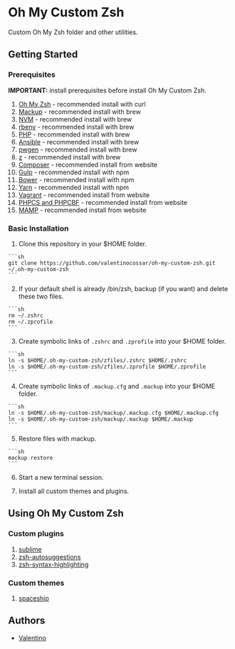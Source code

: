 Oh My Custom Zsh
================

Custom Oh My Zsh folder and other utilities.

## Getting Started

### Prerequisites

**IMPORTANT:** install prerequisites before install Oh My Custom Zsh.

  1. [Oh My Zsh](https://github.com/robbyrussell/oh-my-zsh) - recommended install with curl
  2. [Mackup](https://github.com/lra/mackup) - recommended install with brew
  3. [NVM](https://github.com/creationix/nvm) - recommended install with brew
  4. [rbenv](https://github.com/rbenv/rbenv) - recommended install with brew
  5. [PHP](https://php-osx.liip.ch) - recommended install with brew
  6. [Ansible](https://www.ansible.com) - recommended install with brew
  7. [pwgen](https://sourceforge.net/projects/pwgen) - recommended install with brew
  8. [z](https://github.com/rupa/z) - recommended install with brew
  9. [Composer](https://getcomposer.org) - recommended install from website
  10. [Gulp](http://gulpjs.com) - recommended install with npm
  11. [Bower](https://bower.io) - recommended install with npm
  12. [Yarn](https://yarnpkg.com) - recommended install with npm
  13. [Vagrant](https://www.vagrantup.com) - recommended install from website
  14. [PHPCS and PHPCBF](https://github.com/squizlabs/PHP_CodeSniffer) - recommended install from website
  15. [MAMP](https://www.mamp.info) - recommended install from website

### Basic Installation

  1. Clone this repository in your $HOME folder.

    ```sh
    git clone https://github.com/valentinocossar/oh-my-custom-zsh.git ~/.oh-my-custom-zsh
    ```

  2. If your default shell is already /bin/zsh, backup (if you want) and delete these two files.

    ```sh
    rm ~/.zshrc
    rm ~/.zprofile
    ```

  3. Create symbolic links of `.zshrc` and `.zprofile` into your $HOME folder.

    ```sh
    ln -s $HOME/.oh-my-custom-zsh/zfiles/.zshrc $HOME/.zshrc
    ln -s $HOME/.oh-my-custom-zsh/zfiles/.zprofile $HOME/.zprofile
    ```

  4. Create symbolic links of `.mackup.cfg` and `.mackup` into your $HOME folder.

    ```sh
    ln -s $HOME/.oh-my-custom-zsh/mackup/.mackup.cfg $HOME/.mackup.cfg
    ln -s $HOME/.oh-my-custom-zsh/mackup/.mackup $HOME/.mackup
    ```

  5. Restore files with mackup.

    ```sh
    mackup restore
    ```

  6. Start a new terminal session.

  7. Install all custom themes and plugins.

## Using Oh My Custom Zsh

### Custom plugins

  1. [sublime](https://github.com/valentinocossar/sublime)
  2. [zsh-autosuggestions](https://github.com/zsh-users/zsh-autosuggestions)
  3. [zsh-syntax-highlighting](https://github.com/zsh-users/zsh-syntax-highlighting)

### Custom themes

  1. [spaceship](https://github.com/denysdovhan/spaceship-zsh-theme)

## Authors

  - [Valentino](https://github.com/valentinocossar)
